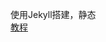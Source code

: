 使用Jekyll搭建，静态
<br>
[教程](https://www.openai.com](https://zzy979.github.io/posts/creating-personal-blog-site)https://zzy979.github.io/posts/creating-personal-blog-site)
